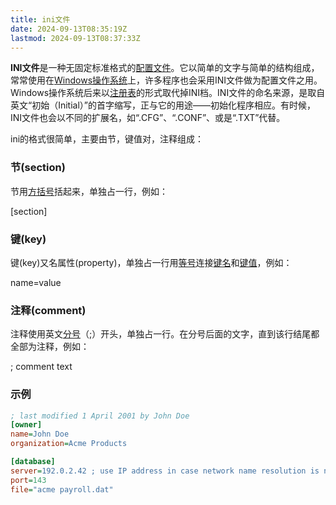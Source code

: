 ```yaml
---
title: ini文件
date: 2024-09-13T08:35:19Z
lastmod: 2024-09-13T08:37:33Z
---
```


**INI文件**是一种无固定标准格式的[配置文件](https://zh.wikipedia.org/wiki/%E8%A8%AD%E5%AE%9A%E6%AA%94 "配置文件")。它以简单的文字与简单的结构组成，常常使用在[Windows操作系统](https://zh.wikipedia.org/wiki/Windows%E6%93%8D%E4%BD%9C%E7%B3%BB%E7%BB%9F "Windows操作系统")上，许多程序也会采用INI文件做为配置文件之用。Windows操作系统后来以[注册表](https://zh.wikipedia.org/wiki/%E7%99%BB%E9%8C%84%E6%AA%94 "注册表")的形式取代掉INI档。INI文件的命名来源，是取自英文“初始（Initial）”的首字缩写，正与它的用途——初始化程序相应。有时候，INI文件也会以不同的扩展名，如“.CFG”、“.CONF”、或是“.TXT”代替。

ini的格式很简单，主要由节，键值对，注释组成：

### 节(section)

节用[方括号](https://baike.baidu.com/item/%E6%96%B9%E6%8B%AC%E5%8F%B7/9896244?fromModule=lemma_inlink)括起来，单独占一行，例如：

[section]

### 键(key)

键(key)又名属性(property)，单独占一行用[等号](https://baike.baidu.com/item/%E7%AD%89%E5%8F%B7/7804825?fromModule=lemma_inlink)连接[键名](https://baike.baidu.com/item/%E9%94%AE%E5%90%8D/8825107?fromModule=lemma_inlink)和[键值](https://baike.baidu.com/item/%E9%94%AE%E5%80%BC/10086175?fromModule=lemma_inlink)，例如：

name\=value

### 注释(comment)

注释使用英文[分号](https://baike.baidu.com/item/%E5%88%86%E5%8F%B7/998579?fromModule=lemma_inlink)（;）开头，单独占一行。在分号后面的文字，直到该行结尾都全部为注释，例如：

; comment text

### 示例

```ini
; last modified 1 April 2001 by John Doe
[owner]
name=John Doe
organization=Acme Products

[database]
server=192.0.2.42 ; use IP address in case network name resolution is not working
port=143
file="acme payroll.dat"
```
